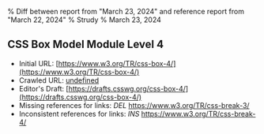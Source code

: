 % Diff between report from "March 23, 2024" and reference report from "March 22, 2024"
% Strudy
% March 23, 2024

## CSS Box Model Module Level 4

- Initial URL: [https://www.w3.org/TR/css-box-4/](https://www.w3.org/TR/css-box-4/)
- Crawled URL: [undefined](undefined)
- Editor's Draft: [https://drafts.csswg.org/css-box-4/](https://drafts.csswg.org/css-box-4/)
- Missing references for links: *DEL* https://www.w3.org/TR/css-break-3/
- Inconsistent references for links: *INS* https://www.w3.org/TR/css-break-4/




